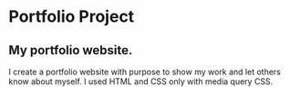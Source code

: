 # Portfolio Project

## My portfolio website.

I create a portfolio website with purpose to show my work and let others know about myself. I used HTML and CSS only with media query CSS.
